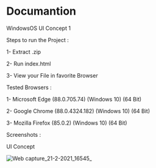 # Documantion 

WindowsOS UI Concept 1

Steps to run the Project : 

1- Extract .zip 

2- Run index.html 

3- View your File in favorite Browser 

Tested Browsers : 

1- Microsoft Edge (88.0.705.74) (Windows 10) (64 Bit) 

2- Google Chrome (88.0.4324.182) (Windows 10) (64 Bit) 

3- Mozilla Firefox (85.0.2) (Windows 10) (64 Bit) 

Screenshots : 

UI Concept 

![Web capture_21-2-2021_16545_](https://user-images.githubusercontent.com/71846550/108628797-75b13a00-7465-11eb-9e3c-69b31aa69422.jpeg)
